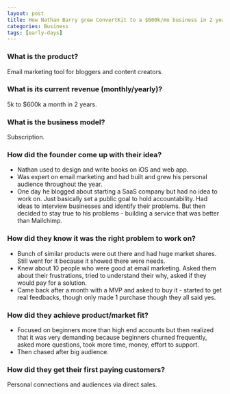 ```yaml
---
layout: post
title: How Nathan Barry grew ConvertKit to a $600k/mo business in 2 years
categories: Business
tags: [early-days]
---
```


### What is the product?

Email marketing tool for bloggers and content creators.

### What is its current revenue (monthly/yearly)?

5k to $600k a month in 2 years.

### What is the business model?

Subscription.

### How did the founder come up with their idea?

- Nathan used to design and write books on iOS and web app.
- Was expert on email marketing and had built and grew his personal audience throughout the year.
- One day he blogged about starting a SaaS company but had no idea to work on. Just basically set a public goal to hold accountability. Had ideas to interview businesses and identify their problems. But then decided to stay true to his problems - building a service that was better than Mailchimp.

### How did they know it was the right problem to work on?

- Bunch of similar products were out there and had huge market shares. Still went for it because it showed there were needs.
- Knew about 10 people who were good at email marketing. Asked them about their frustrations, tried to understand their why, asked if they would pay for a solution.
- Came back after a month with a MVP and asked to buy it - started to get real feedbacks, though only made 1 purchase though they all said yes.

### How did they achieve product/market fit?

- Focused on beginners more than high end accounts but then realized that it was very demanding because beginners churned frequently, asked more questions, took more time, money, effort to support.
- Then chased after big audience.

### How did they get their first paying customers?

Personal connections and audiences via direct sales.
